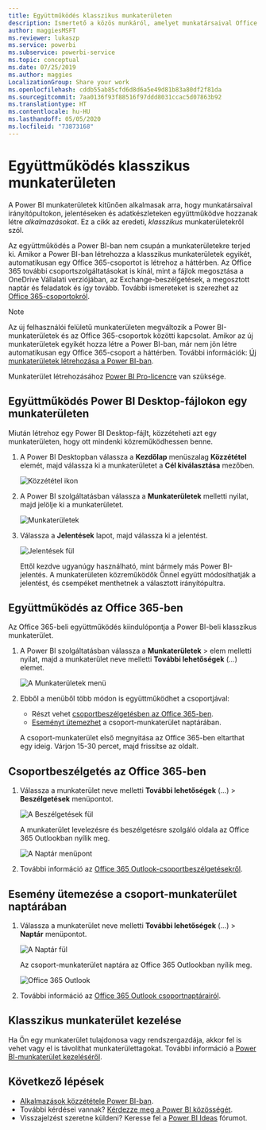 ```yaml
---
title: Együttműködés klasszikus munkaterületen
description: Ismertető a közös munkáról, amelyet munkatársaival Office 365-szolgáltatásokkal vagy Power BI Desktop-fájlokon a munkaterületen végezhet, mint amilyen a fájlok megosztása a OneDrive Vállalati verzióban, az Exchange-beszélgetések, a naptár és a feladatok.
author: maggiesMSFT
ms.reviewer: lukaszp
ms.service: powerbi
ms.subservice: powerbi-service
ms.topic: conceptual
ms.date: 07/25/2019
ms.author: maggies
LocalizationGroup: Share your work
ms.openlocfilehash: cddb55ab85cfd6d8d6a5e49d81b83a80df2f81da
ms.sourcegitcommit: 7aa0136f93f88516f97ddd8031ccac5d07863b92
ms.translationtype: HT
ms.contentlocale: hu-HU
ms.lasthandoff: 05/05/2020
ms.locfileid: "73873168"
---
```

# <a name="collaborate-in-a-classic-workspace"></a>Együttműködés klasszikus munkaterületen
A Power BI munkaterületek kitűnően alkalmasak arra, hogy munkatársaival irányítópultokon, jelentéseken és adatkészleteken együttműködve hozzanak létre *alkalmazásokat*. Ez a cikk az eredeti, *klasszikus* munkaterületekről szól.  

Az együttműködés a Power BI-ban nem csupán a munkaterületekre terjed ki. Amikor a Power BI-ban létrehozza a klasszikus munkaterületek egyikét, automatikusan egy Office 365-csoportot is létrehoz a háttérben. Az Office 365 további csoportszolgáltatásokat is kínál, mint a fájlok megosztása a OneDrive Vállalati verziójában, az Exchange-beszélgetések, a megosztott naptár és feladatok és így tovább. További ismereteket is szerezhet az [Office 365-csoportokról](https://support.office.com/article/Create-a-group-in-Office-365-7124dc4c-1de9-40d4-b096-e8add19209e9).

> [!NOTE]
> Az új felhasználói felületű munkaterületen megváltozik a Power BI-munkaterületek és az Office 365-csoportok közötti kapcsolat. Amikor az új munkaterületek egyikét hozza létre a Power BI-ban, már nem jön létre automatikusan egy Office 365-csoport a háttérben. További információk: [Új munkaterületek létrehozása a Power BI-ban](service-create-the-new-workspaces.md).

Munkaterület létrehozásához [Power BI Pro-licencre](service-features-license-type.md) van szüksége.

## <a name="collaborate-on-power-bi-desktop-files-in-a-workspace"></a>Együttműködés Power BI Desktop-fájlokon egy munkaterületen
Miután létrehoz egy Power BI Desktop-fájlt, közzéteheti azt egy munkaterületen, hogy ott mindenki közreműködhessen benne.

1. A Power BI Desktopban válassza a **Kezdőlap** menüszalag **Közzététel** elemét, majd válassza ki a munkaterületet a **Cél kiválasztása** mezőben.
   
    ![Közzététel ikon](media/service-collaborate-power-bi-workspace/power-bi-group-publish-pbix.png)
2. A Power BI szolgáltatásban válassza a **Munkaterületek** melletti nyilat, majd jelölje ki a munkaterületet.
   
    ![Munkaterületek](media/service-collaborate-power-bi-workspace/power-bi-workspace-nav-arrow.png)
3. Válassza a **Jelentések** lapot, majd válassza ki a jelentést.
   
    ![Jelentések fül](media/service-collaborate-power-bi-workspace/power-bi-workspace-report.png)
   
    Ettől kezdve ugyanúgy használható, mint bármely más Power BI-jelentés. A munkaterületen közreműködők Önnel együtt módosíthatják a jelentést, és csempéket menthetnek a választott irányítópultra.

## <a name="collaborate-in-office-365"></a>Együttműködés az Office 365-ben
Az Office 365-beli együttműködés kiindulópontja a Power BI-beli klasszikus munkaterület.

1. A Power BI szolgáltatásban válassza a **Munkaterületek** > elem melletti nyilat, majd a munkaterület neve melletti **További lehetőségek** (...) elemet. 
   
   ![A Munkaterületek menü](media/service-collaborate-power-bi-workspace/power-bi-app-ellipsis.png)
2. Ebből a menüből több módon is együttműködhet a csoportjával: 
   
   * Részt vehet [csoportbeszélgetésben az Office 365-ben](#have-a-group-conversation-in-office-365).
   * [Eseményt ütemezhet](#schedule-an-event-on-the-group-workspace-calendar) a csoport-munkaterület naptárában.
   
   A csoport-munkaterület első megnyitása az Office 365-ben eltarthat egy ideig. Várjon 15-30 percet, majd frissítse az oldalt.

## <a name="have-a-group-conversation-in-office-365"></a>Csoportbeszélgetés az Office 365-ben
1. Válassza a munkaterület neve melletti **További lehetőségek** (...) \> **Beszélgetések** menüpontot. 
   
    ![A Beszélgetések fül](media/service-collaborate-power-bi-workspace/power-bi-app-ellipsis.png)
   
   A munkaterület levelezésre és beszélgetésre szolgáló oldala az Office 365 Outlookban nyílik meg.
   
   ![A Naptár menüpont](media/service-collaborate-power-bi-workspace/pbi_grps_o365convo.png)
2. További információ az [Office 365 Outlook-csoportbeszélgetésekről](https://support.office.com/Article/Have-a-group-conversation-a0482e24-a769-4e39-a5ba-a7c56e828b22).

## <a name="schedule-an-event-on-the-group-workspace-calendar"></a>Esemény ütemezése a csoport-munkaterület naptárában
1. Válassza a munkaterület neve melletti **További lehetőségek** (...) \> **Naptár** menüpontot. 
   
   ![A Naptár fül](media/service-collaborate-power-bi-workspace/power-bi-app-ellipsis.png)
   
   Az csoport-munkaterület naptára az Office 365 Outlookban nyílik meg.
   
   ![Office 365 Outlook](media/service-collaborate-power-bi-workspace/pbi_grps_o365_calendar.png)
2. További információ az [Office 365 Outlook csoportnaptárairól](https://support.office.com/Article/Add-edit-and-subscribe-to-group-events-0cf1ad68-1034-4306-b367-d75e9818376a).

## <a name="manage-a-classic-workspace"></a>Klasszikus munkaterület kezelése
Ha Ön egy munkaterület tulajdonosa vagy rendszergazdája, akkor fel is vehet vagy el is távolíthat munkaterülettagokat. További információ a [Power BI-munkaterület kezeléséről](service-manage-app-workspace-in-power-bi-and-office-365.md).

## <a name="next-steps"></a>Következő lépések
* [Alkalmazások közzététele Power BI-ban](service-create-distribute-apps.md).
* További kérdései vannak? [Kérdezze meg a Power BI közösségét](https://community.powerbi.com/).
* Visszajelzést szeretne küldeni? Keresse fel a [Power BI Ideas](https://ideas.powerbi.com/forums/265200-power-bi) fórumot.

